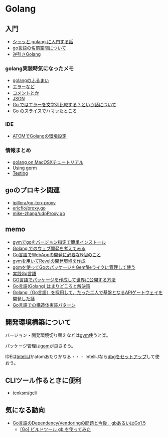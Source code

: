 Golang
======

入門
----

 - [シュッと golang に入門する話](http://sixeight.hatenablog.com/entry/2015/03/16/032222)
 - [go言語の名前空間について](http://blog.satotaichi.info/namespaces-of-golang/)
 - [逆引きGolang](http://ashitani.jp/golangtips/index.html)

### golang実装時気になったメモ

- [golangのふるまい](about.md)
- [エラーなど](errors.md)
- [コメントとか](comments.md)
- [JSON](https://eager.io/blog/go-and-json/)
- [Go ではエラーを文字列比較する？という話について](http://dsas.blog.klab.org/archives/cat_50043510.html)
- [Go のスライスでハマッたところ](http://jxck.hatenablog.com/entry/golang-slice-internals2)

### IDE

 - [ATOMでGolangの環境設定](http://qiita.com/m0a/items/b7b27254a43d50b7aba2)

### 情報まとめ
 - [golang on MacOSXチュートリアル](./tutorial.md)
 - [Using gorm](./gorm.md)
 - [Testing](./testing.md)

## goのプロキシ関連
 - [jpillora/go-tcp-proxy](https://github.com/jpillora/go-tcp-proxy)
 - [ericflo/proxy.go](https://gist.github.com/ericflo/7dcf4179c315d8bd714c)
 - [mike-zhang/udpProxy.go](https://gist.github.com/mike-zhang/3853251)

memo
----

- [gvmでgoをバージョン指定で簡単インストール](http://qiita.com/isaoshimizu/items/1a5d51aed98a57a9bcd4)
- [Golang でのウェブ開発を考えてみる](http://qiita.com/voluntas/items/7af2f06d2688f649576f)
- [Go言語でWebAppの開発に必要なN個のこと](http://qiita.com/tenntenn/items/b8b27e32c28f7569f41a)
- [gvmを用いてRevelの開発環境を作成](http://blog.mnrtks.jp/posts/2014/02/24/gvm-revel/)
- [gomを使ってGoのパッケージをGemfileライクに管理して使う](http://hiropo.co.uk/archives/978.html)
- [実践Go言語](http://golang.jp/effective_go)
- [GO言語でパッケージを作成して世界に公開する方法](http://blog.daisukeyamashita.com/post/1209.html)
- [Go言語(Golang) はまりどころと解決策](http://www.yunabe.jp/docs/golang_pitfall.html#interface-nil-gointerface)
- [Golang（Go言語）を採用して、たった二人で基盤となるAPIゲートウェイを開発した話](http://tech.medpeer.co.jp/entry/2015/12/14/073000)
- [Go言語での構造体実装パターン](http://blog.monochromegane.com/blog/2014/03/23/struct-implementaion-patterns-in-golang/)

開発環境構築について
-----------------

バージョン・開発環境切り替えなどは[gvm](#memo)使うと楽。

パッケージ管理は[gom](https://github.com/mattn/gom)が良さそう。

IDEは[IntelliJ](http://stormcat.hatenablog.com/entry/2015/04/13/123000)かatomあたりかなぁ・・・
IntelliJなら[dbgをセットアップ](http://qiita.com/puttyo_bubu/items/a8476e4422259d75f449)して使おう。

CLIツール作るときに便利
--------------------

- [tcnksm/gcli](https://github.com/tcnksm/gcli)


気になる動向
-----------

- [Go言語のDependency/Vendoringの問題と今後．gbあるいはGo1.5](http://deeeet.com/writing/2015/06/26/golang-dependency-vendoring/)
	- [[Go] ビルドツール gb を使ってみた](http://blog.yohei.org/go-build-tool-gb/)
